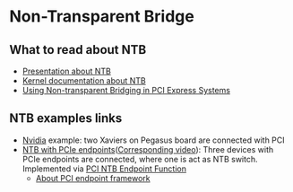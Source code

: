 # Non-Transparent Bridge

## What to read about NTB

* [Presentation about NTB](https://events.static.linuxfound.org/sites/events/files/slides/Linux%20NTB_0.pdf)
* [Kernel documentation about NTB](https://events.static.linuxfound.org/sites/events/files/slides/Linux%20NTB_0.pdf)
* [Using Non-transparent Bridging in PCI Express Systems](https://docs.broadcom.com/doc/12353428)

## NTB examples links

* [Nvidia](https://docs.nvidia.com/drive/drive_os_5.1.6.1L/nvvib_docs/index.html#page/DRIVE_OS_Linux_SDK_Development_Guide/System%20Programming/sys_components_non_transparent_bridging.html) example: two Xaviers on Pegasus board are connected with PCI
* [NTB with PCIe endpoints](https://lpc.events/event/4/contributions/395/attachments/284/481/Implementing_NTB_Controller_Using_PCIe_Endpoint_-_final.pdf)([Corresponding video](https://www.youtube.com/watch?v=dLKKxrg5-rY)): Three devices with PCIe endpoints are connected, where one is act as NTB switch. Implemented via [PCI NTB Endpoint Function](https://docs.kernel.org/PCI/endpoint/pci-ntb-howto.html)
  * [About PCI endpoint framework](https://docs.kernel.org/PCI/endpoint/index.html)
